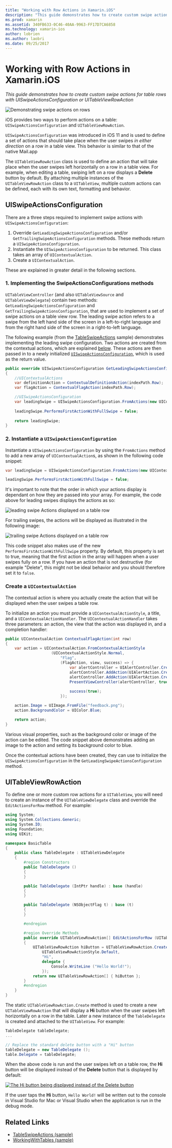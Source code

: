 ```yaml
---
title: "Working with Row Actions in Xamarin.iOS"
description: "This guide demonstrates how to create custom swipe actions for table rows with UISwipeActionsConfiguration or UITableViewRowAction"
ms.prod: xamarin
ms.assetid: 340FB633-0C46-40AA-9963-FF17D7CA6858
ms.technology: xamarin-ios
author: lobrien
ms.author: laobri
ms.date: 09/25/2017
---
```


# Working with Row Actions in Xamarin.iOS

_This guide demonstrates how to create custom swipe actions for table rows with UISwipeActionsConfiguration or UITableViewRowAction_

![Demonstrating swipe actions on rows](row-action-images/action02.png)

iOS provides two ways to perform actions on a table: `UISwipeActionsConfiguration`
and `UITableViewRowAction`.

`UISwipeActionsConfiguration` was introduced in iOS 11 and is used to define a set of actions that should take place when the user swipes _in either direction_ on a row in a table view. This behavior is similar to that of the native Mail.app 

The `UITableViewRowAction` class is used to define an action that will take
place when the user swipes left horizontally on a row in a table view.
For example, when editing a table, swiping left on a row displays a **Delete**
button by default. By attaching multiple instances of the `UITableViewRowAction`
class to a `UITableView`, multiple custom actions can be defined, each with its
own text, formatting and behavior.


## UISwipeActionsConfiguration

There are a three steps required to implement swipe actions with `UISwipeActionsConfiguration`:

1. Override `GetLeadingSwipeActionsConfiguration` and/or `GetTrailingSwipeActionsConfiguration` methods. These methods return a `UISwipeActionsConfiguration`. 
2. Instantiate the `UISwipeActionsConfiguration` to be returned. This class takes an array of `UIContextualAction`.
3. Create a `UIContextualAction`.

These are explained in greater detail in the following sections.

### 1. Implementing the SwipeActionsConfigurations methods

`UITableViewController` (and also `UITableViewSource` and `UITableViewDelegate`) contain two methods: `GetLeadingSwipeActionsConfiguration` and `GetTrailingSwipeActionsConfiguration`, that are used to implement a set of swipe actions on a table view row. The leading swipe action refers to a swipe from the left hand side of the screen in a left-to-right language and from the right hand side of the screen in a right-to-left language. 

The following example (from the [TableSwipeActions](https://developer.xamarin.com/samples/monotouch/TableSwipeActions) sample) demonstrates implementing the leading swipe configuration. Two actions are created from the contextual actions, which are explained [below](#create-uicontextualaction). These actions are then passed in to a newly initialized [`UISwipeActionsConfiguration`](#create-uiswipeactionsconfigurations), which is used as the return value.


```csharp
public override UISwipeActionsConfiguration GetLeadingSwipeActionsConfiguration(UITableView tableView, NSIndexPath indexPath)
{
	//UIContextualActions
	var definitionAction = ContextualDefinitionAction(indexPath.Row);
	var flagAction = ContextualFlagAction(indexPath.Row);

	//UISwipeActionsConfiguration
	var leadingSwipe = UISwipeActionsConfiguration.FromActions(new UIContextualAction[] { flagAction, definitionAction });
	
	leadingSwipe.PerformsFirstActionWithFullSwipe = false;
	
	return leadingSwipe;
}  
```

<a name="create-uiswipeactionsconfigurations" />

### 2. Instantiate a `UISwipeActionsConfiguration`

Instantiate a `UISwipeActionsConfiguration` by using the `FromActions` method to add a new array of `UIContextualAction`s, as shown in the following code snippet:

```csharp
var leadingSwipe = UISwipeActionsConfiguration.FromActions(new UIContextualAction[] { flagAction, definitionAction })

leadingSwipe.PerformsFirstActionWithFullSwipe = false;
```

It's important to note that the order in which your actions display is dependant on how they are passed into your array. For example, the code above for leading swipes displays the actions as so:

![leading swipe Actions displayed on a table row](row-action-images/action03.png)

For trailing swipes, the actions will be displayed as illustrated in the following image:

![trailing swipe Actions displayed on a table row](row-action-images/action04.png)

This code snippet also makes use of the new `PerformsFirstActionWithFullSwipe` property. By default, this property is set to true, meaning that the first action in the array will happen when a user swipes fully on a row. If you have an action that is not destructive (for example "Delete", this might not be ideal behavior and you should therefore set it to `false`.

<a name="create-uicontextualaction" />

### Create a `UIContextualAction`

The contextual action is where you actually create the action that will be displayed when the user swipes a table row.

To initialize an action you must provide a `UIContextualActionStyle`, a title, and a `UIContextualActionHandler`. The `UIContextualActionHandler` takes three parameters: an action, the view that the action was displayed in, and a completion handler:

```csharp
public UIContextualAction ContextualFlagAction(int row)
{
	var action = UIContextualAction.FromContextualActionStyle
					(UIContextualActionStyle.Normal,
						"Flag",
						(FlagAction, view, success) => {
							var alertController = UIAlertController.Create($"Report {words[row]}?", "", UIAlertControllerStyle.Alert);
							alertController.AddAction(UIAlertAction.Create("Cancel", UIAlertActionStyle.Cancel, null)); 
							alertController.AddAction(UIAlertAction.Create("Yes", UIAlertActionStyle.Destructive, null));
							PresentViewController(alertController, true, null);
							
							success(true);
						});

	action.Image = UIImage.FromFile("feedback.png");
	action.BackgroundColor = UIColor.Blue;

	return action;
}
```

Various visual properties, such as the background color or image of the action can be edited. The code snippet above demonstrates adding an image to the action and setting its background color to blue.

Once the contextual actions have been created, they can use to initialize the `UISwipeActionsConfiguration` in the `GetLeadingSwipeActionsConfiguration` method.

## UITableViewRowAction

To define one or more custom row actions for a `UITableView`, you will need to
create an instance of the `UITableViewDelegate` class and override the 
`EditActionsForRow` method. For example:

```csharp
using System;
using System.Collections.Generic;
using System.IO;
using Foundation;
using UIKit;

namespace BasicTable
{
	public class TableDelegate : UITableViewDelegate
	{
		#region Constructors
		public TableDelegate ()
		{
		}

		public TableDelegate (IntPtr handle) : base (handle)
		{
		}

		public TableDelegate (NSObjectFlag t) : base (t)
		{
		}

		#endregion

		#region Override Methods
		public override UITableViewRowAction[] EditActionsForRow (UITableView tableView, NSIndexPath indexPath)
		{
			UITableViewRowAction hiButton = UITableViewRowAction.Create (
				UITableViewRowActionStyle.Default,
				"Hi",
				delegate {
					Console.WriteLine ("Hello World!");
				});
			return new UITableViewRowAction[] { hiButton };
		}
		#endregion
	}
}
```

The static `UITableViewRowAction.Create` method is used to create a new
`UITableViewRowAction` that will display a **Hi** button when the user swipes
left horizontally on a row in the table. Later a new instance of the `TableDelegate`
is created and attached to the `UITableView`. For example:

```csharp
TableDelegate tableDelegate;
...

// Replace the standard delete button with a "Hi" button
tableDelegate = new TableDelegate ();
table.Delegate = tableDelegate;

```

When the above code is run and the user swipes left on a table row,
the **Hi** button will be displayed instead of the **Delete** button that is displayed by default:

[![](row-action-images/action01.png "The Hi button being displayed instead of the Delete button")](row-action-images/action01.png#lightbox)

If the user taps the **Hi** button, `Hello World!` will be written out to the
console in Visual Studio for Mac or Visual Studio when the application is run in the debug mode.



## Related Links

- [TableSwipeActions (sample)](https://developer.xamarin.com/samples/monotouch/TableSwipeActions)
- [WorkingWithTables (sample)](https://developer.xamarin.com/samples/monotouch/WorkingWithTables)
